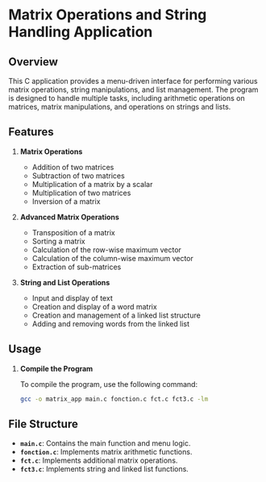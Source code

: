 # Matrix Operations and String Handling Application

## Overview

This C application provides a menu-driven interface for performing various matrix operations, string manipulations, and list management. The program is designed to handle multiple tasks, including arithmetic operations on matrices, matrix manipulations, and operations on strings and lists. 

## Features

1. **Matrix Operations**
   - Addition of two matrices
   - Subtraction of two matrices
   - Multiplication of a matrix by a scalar
   - Multiplication of two matrices
   - Inversion of a matrix

2. **Advanced Matrix Operations**
   - Transposition of a matrix
   - Sorting a matrix
   - Calculation of the row-wise maximum vector
   - Calculation of the column-wise maximum vector
   - Extraction of sub-matrices

3. **String and List Operations**
   - Input and display of text
   - Creation and display of a word matrix
   - Creation and management of a linked list structure
   - Adding and removing words from the linked list

## Usage

1. **Compile the Program**

   To compile the program, use the following command:
   ```bash
   gcc -o matrix_app main.c fonction.c fct.c fct3.c -lm

## File Structure

- **`main.c`**: Contains the main function and menu logic.
- **`fonction.c`**: Implements matrix arithmetic functions.
- **`fct.c`**: Implements additional matrix operations.
- **`fct3.c`**: Implements string and linked list functions.


